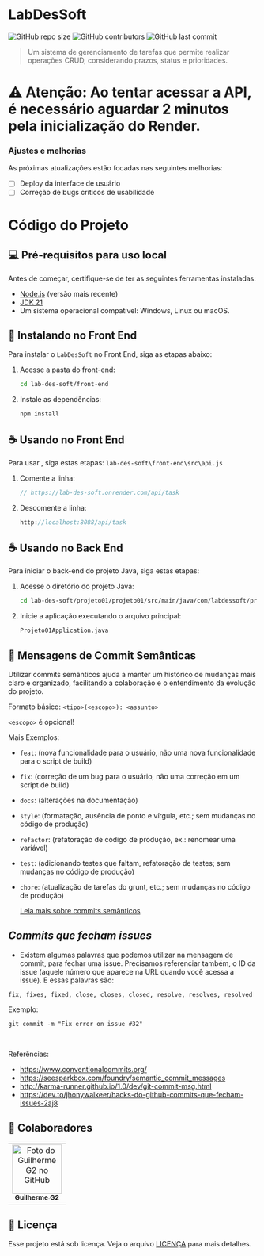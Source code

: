 # LabDesSoft
![GitHub repo size](https://img.shields.io/github/repo-size/yG2y/lab-des-soft?style=for-the-badge)
![GitHub contributors](https://img.shields.io/github/contributors/yG2y/lab-des-soft?style=for-the-badge)
![GitHub last commit](https://img.shields.io/github/last-commit/yG2y/lab-des-soft?style=for-the-badge)
> Um sistema de gerenciamento de tarefas que permite realizar operações CRUD, considerando prazos, status e prioridades.

# ⚠️ **Atenção**: Ao tentar acessar a API, é necessário aguardar 2 minutos pela inicialização do Render.

### Ajustes e melhorias

As próximas atualizações estão focadas nas seguintes melhorias:
- [ ] Deploy da interface de usuário
- [ ] Correção de bugs críticos de usabilidade

# Código do Projeto

## 💻 Pré-requisitos para uso local

Antes de começar, certifique-se de ter as seguintes ferramentas instaladas:
- [Node.js](https://nodejs.org/) (versão mais recente)
- [JDK 21](https://www.oracle.com/java/technologies/javase/jdk21-archive-downloads.html)
- Um sistema operacional compatível: Windows, Linux ou macOS.

## 🚀 Instalando <LabDesSoft> no Front End

Para instalar o `LabDesSoft` no Front End, siga as etapas abaixo:

1. Acesse a pasta do front-end:
   ```bash
   cd lab-des-soft/front-end
   ```

2. Instale as dependências:
   ```bash
   npm install
   ```

## ☕ Usando <LabDesSoft> no Front End

Para usar <LabDesSoft>, siga estas etapas: `lab-des-soft\front-end\src\api.js`

1. Comente a linha:
   ```javascript
   // https://lab-des-soft.onrender.com/api/task
   ```

2. Descomente a linha:
   ```javascript
   http://localhost:8088/api/task
   ```


## ☕ Usando <LabDesSoft> no Back End

Para iniciar o back-end do projeto Java, siga estas etapas:

1. Acesse o diretório do projeto Java:
   ```bash
   cd lab-des-soft/projeto01/projeto01/src/main/java/com/labdessoft/projeto01
   ```

2. Inicie a aplicação executando o arquivo principal:
   ```bash
   Projeto01Application.java
   ```

## 📜 Mensagens de Commit Semânticas

Utilizar commits semânticos ajuda a manter um histórico de mudanças mais claro e organizado, facilitando a colaboração e o entendimento da evolução do projeto.

Formato básico: `<tipo>(<escopo>): <assunto>`

`<escopo>` é opcional!

Mais Exemplos:

- `feat`: (nova funcionalidade para o usuário, não uma nova funcionalidade para o script de build)
- `fix`: (correção de um bug para o usuário, não uma correção em um script de build)
- `docs`: (alterações na documentação)
- `style`: (formatação, ausência de ponto e vírgula, etc.; sem mudanças no código de produção)
- `refactor`: (refatoração de código de produção, ex.: renomear uma variável)
- `test`: (adicionando testes que faltam, refatoração de testes; sem mudanças no código de produção)
- `chore`: (atualização de tarefas do grunt, etc.; sem mudanças no código de produção)

  [Leia mais sobre commits semânticos](https://www.conventionalcommits.org/)

## *Commits que fecham issues*

- Existem algumas palavras que podemos utilizar na mensagem de commit, para fechar uma issue. Precisamos referenciar também, o ID da issue (aquele número que aparece na URL quando você acessa a issue). E essas palavras são:
```
fix, fixes, fixed, close, closes, closed, resolve, resolves, resolved
```

Exemplo:
```
git commit -m "Fix error on issue #32"
```
<br>

Referências:

- https://www.conventionalcommits.org/
- https://seesparkbox.com/foundry/semantic_commit_messages
- http://karma-runner.github.io/1.0/dev/git-commit-msg.html
- https://dev.to/jhonywalkeer/hacks-do-github-commits-que-fecham-issues-2aj8


## 🤝 Colaboradores

<table>
  <tr>
    <td align="center">
      <a href="https://github.com/yG2y" title="Perfil Guilherme G2">
        <img src="https://avatars.githubusercontent.com/u/89223673?v=4" width="100px;" alt="Foto do Guilherme G2 no GitHub"/><br>
        <sub>
          <b>Guilherme G2</b>
        </sub>
      </a>
    </td>
  </tr>
</table>

## 📝 Licença

Esse projeto está sob licença. Veja o arquivo [LICENÇA](lab-des-soft/LICENSE) para mais detalhes.
